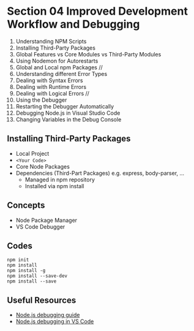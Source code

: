 # Section 04 Improved Development Workflow and Debugging

1. Understanding NPM Scripts
2. Installing Third-Party Packages
3. Global Features vs Core Modules vs Third-Party Modules
4. Using Nodemon for Autorestarts
5. Global and Local npm Packages //
6. Understanding different Error Types
7. Dealing with Syntax Errors
8. Dealing with Runtime Errors
9. Dealing with Logical Errors //
10. Using the Debugger
11. Restarting the Debugger Automatically
12. Debugging Node.js in Visual Studio Code
13. Changing Variables in the Debug Console

## Installing Third-Party Packages

- Local Project
- `<Your Code>`
- Core Node Packages
- Dependencies (Third-Part Packages) e.g. express, body-parser, ...
  - Managed in npm repository
  - Installed via npm install

## Concepts

- Node Package Manager
- VS Code Debugger

## Codes

```
npm init
npm install
npm install -g
npm install --save-dev
npm install --save
```

## Useful Resources

- [Node.js debugging guide](https://nodejs.org/en/docs/guides/debugging-getting-started/)
- [Node.js debugging in VS Code](https://code.visualstudio.com/docs/nodejs/nodejs-debugging)
